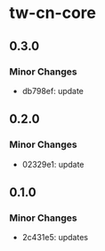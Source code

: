 # tw-cn-core

## 0.3.0

### Minor Changes

- db798ef: update

## 0.2.0

### Minor Changes

- 02329e1: update

## 0.1.0

### Minor Changes

- 2c431e5: updates
